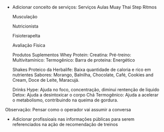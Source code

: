 - Adicionar conceito de serviços:
Serviços
  Aulas
    Muay Thai
    Step
    Ritmos

  Musculação

  Nutricionista

  Fisioterapelta

  Avaliação Física

  Produtos
    Suplementos
      Whey Protein:
      Creatina: 
      Pré-treino:
      Multivitamínico:
      Termogênico:
      Barra de proteina:
      Energético

    Shakes
      Proteico da Herbalife: Baixa quantidade de caloria e rico em nutrientes
        Sabores: Morango, Balnilha, Chocolate, Café, Cookies and Cream, Doce de Leite, Maracujá.

    Drinks
      Hype: Ajuda no foco, concentração, diminui rentenção de liquido
      Detox: Ajuda a desintoxicar o corpo
      Chá Termogênico: Ajuda a acelerar o metabolismo, contribuindo na queima de gordura.


Observação: Pensar como o operador vai assumir a conversa

- Adicionar profissioais nas informações públicas para serem referenciados na ação de recomendação de treinos
